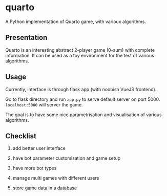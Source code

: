 # quarto
A Python implementation of Quarto game, with varioux algorithms.

## Presentation

Quarto is an interesting abstract 2-player game (0-sum) with complete information.
It can be used as a toy environment for the test of various algorithms.

## Usage

Currently, interface is through flask app (with noobish VueJS frontend).

Go to flask directory and run `app.py` to serve default server on port 5000. `localhost:5000` will server the game.

The goal is to have some nice parametrisation and visualisation of various algorithms.

## Checklist

1. add better user interface

2. have bot parameter customisation and game setup

3. have more bot types

4. manage multi games with different users

5. store game data in a database
